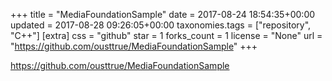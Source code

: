 +++
title = "MediaFoundationSample"
date = 2017-08-24 18:54:35+00:00
updated = 2017-08-28 09:26:05+00:00
taxonomies.tags = ["repository", "C++"]
[extra]
css = "github"
star = 1
forks_count = 1
license = "None"
url = "https://github.com/ousttrue/MediaFoundationSample"
+++

<https://github.com/ousttrue/MediaFoundationSample>


